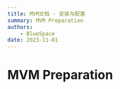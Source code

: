 ```yaml
---
title: MVM文档 - 安装与配置
summary: MVM Preparation
authors:
    - BlueSpace
date: 2023-11-01
---
```


# MVM Preparation